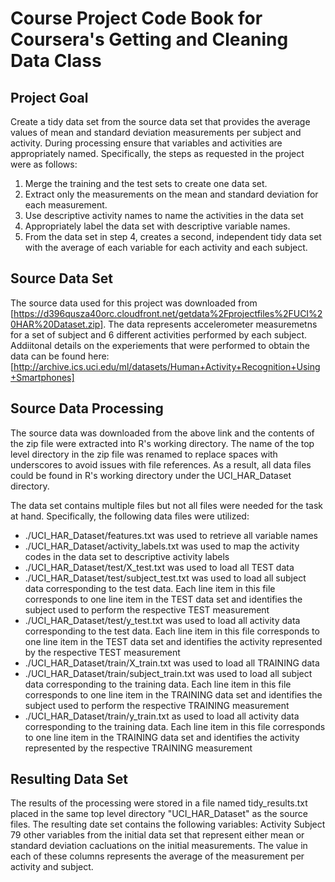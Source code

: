 # Course Project Code Book for Coursera's Getting and Cleaning Data Class

## Project Goal
Create a tidy data set from the source data set that provides the average values of mean and standard deviation measurements per subject and activity. During processing ensure that variables and activities are appropriately named. Specifically, the steps as requested in the project were as follows:
1. Merge the training and the test sets to create one data set.
2. Extract only the measurements on the mean and standard deviation for each measurement. 
3. Use descriptive activity names to name the activities in the data set
4. Appropriately label the data set with descriptive variable names. 
5. From the data set in step 4, creates a second, independent tidy data set with the average of each variable for each activity and each subject.

## Source Data Set
The source data used for this project was downloaded from [https://d396qusza40orc.cloudfront.net/getdata%2Fprojectfiles%2FUCI%20HAR%20Dataset.zip].
The data represents accelerometer measuremetns for a set of subject and 6 different activities performed by each subject. Addiitonal details on the experiements that were performed to obtain the data can be found here: [http://archive.ics.uci.edu/ml/datasets/Human+Activity+Recognition+Using+Smartphones]

## Source Data Processing
The source data was downloaded from the above link and the contents of the zip file were extracted into R's working directory. The name of the top level directory in the zip file was renamed to replace spaces with underscores to avoid issues with file references. As a result, all data files could be found in R's working directory under the UCI_HAR_Dataset directory.

The data set contains multiple files but not all files were needed for the task at hand. Specifically, the following data files were utilized:
* ./UCI_HAR_Dataset/features.txt was used to retrieve all variable names 
* ./UCI_HAR_Dataset/activity_labels.txt was used to map the activity codes in the data set to descriptive activity labels
* ./UCI_HAR_Dataset/test/X_test.txt was used to load all TEST data
* ./UCI_HAR_Dataset/test/subject_test.txt was used to load all subject data corresponding to the test data. Each line item in this file corresponds to one line item in the TEST data set and identifies the subject used to perform the respective TEST measurement
* ./UCI_HAR_Dataset/test/y_test.txt was used to load all activity data corresponding to the test data. Each line item in this file corresponds to one line item in the TEST data set and identifies the activity represented by the respective TEST measurement
* ./UCI_HAR_Dataset/train/X_train.txt was used to load all TRAINING data
* ./UCI_HAR_Dataset/train/subject_train.txt was used to load all subject data corresponding to the training data. Each line item in this file corresponds to one line item in the TRAINING data set and identifies the subject used to perform the respective TRAINING measurement
* ./UCI_HAR_Dataset/train/y_train.txt as used to load all activity data corresponding to the training data. Each line item in this file corresponds to one line item in the TRAINING data set and identifies the activity represented by the respective TRAINING measurement

## Resulting Data Set
The results of the processing were stored in a file named tidy_results.txt placed in the same top level directory "UCI_HAR_Dataset" as the source files.
The resulting date set contains the following variables:
Activity 
Subject
79 other variables from the initial data set that represent either mean or standard deviation cacluations on the initial measurements. The value in each of these columns represents the average of the measurement per activity and subject.